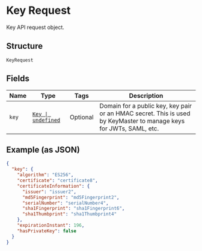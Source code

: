 
# Key Request

Key API request object.

## Structure

`KeyRequest`

## Fields

| Name | Type | Tags | Description |
|  --- | --- | --- | --- |
| `key` | [`Key \| undefined`](../../doc/models/key.md) | Optional | Domain for a public key, key pair or an HMAC secret. This is used by KeyMaster to manage keys for JWTs, SAML, etc. |

## Example (as JSON)

```json
{
  "key": {
    "algorithm": "ES256",
    "certificate": "certificate8",
    "certificateInformation": {
      "issuer": "issuer2",
      "md5Fingerprint": "md5Fingerprint2",
      "serialNumber": "serialNumber4",
      "sha1Fingerprint": "sha1Fingerprint6",
      "sha1Thumbprint": "sha1Thumbprint4"
    },
    "expirationInstant": 196,
    "hasPrivateKey": false
  }
}
```

